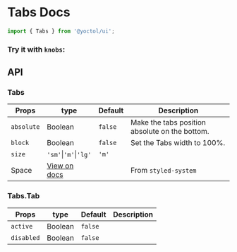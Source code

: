 # Tabs Docs

```js
import { Tabs } from '@yoctol/ui';
```

### Try it with `knobs`:

<!-- STORY -->

## API

### Tabs

| Props      | type                                                                              | Default | Description                                    |
| ---------- | --------------------------------------------------------------------------------- | ------- | ---------------------------------------------- |
| `absolute` | Boolean                                                                           | `false` | Make the tabs position absolute on the bottom. |
| `block`    | Boolean                                                                           | `false` | Set the Tabs width to 100%.                    |
| `size`     | `'sm'`&#124;`'m'`&#124;`'lg'`                                                     | `'m'`   |                                                |
| Space      | [View on docs](https://github.com/jxnblk/styled-system/blob/master/docs/table.md) |         | From `styled-system`                           |

### Tabs.Tab

| Props      | type    | Default | Description |
| ---------- | ------- | ------- | ----------- |
| `active`   | Boolean | `false` |             |
| `disabled` | Boolean | `false` |             |
